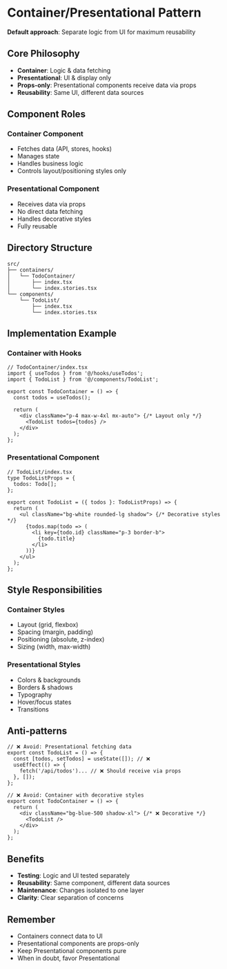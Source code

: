 # Container/Presentational Pattern

**Default approach**: Separate logic from UI for maximum reusability

## Core Philosophy
- **Container**: Logic & data fetching
- **Presentational**: UI & display only
- **Props-only**: Presentational components receive data via props
- **Reusability**: Same UI, different data sources

## Component Roles

### Container Component
- Fetches data (API, stores, hooks)
- Manages state
- Handles business logic
- Controls layout/positioning styles only

### Presentational Component  
- Receives data via props
- No direct data fetching
- Handles decorative styles
- Fully reusable

## Directory Structure
```
src/
├── containers/
│   └── TodoContainer/
│       ├── index.tsx
│       └── index.stories.tsx
└── components/
    └── TodoList/
        ├── index.tsx
        └── index.stories.tsx
```

## Implementation Example

### Container with Hooks
```tsx
// TodoContainer/index.tsx
import { useTodos } from '@/hooks/useTodos';
import { TodoList } from '@/components/TodoList';

export const TodoContainer = () => {
  const todos = useTodos();
  
  return (
    <div className="p-4 max-w-4xl mx-auto"> {/* Layout only */}
      <TodoList todos={todos} />
    </div>
  );
};
```

### Presentational Component
```tsx
// TodoList/index.tsx
type TodoListProps = {
  todos: Todo[];
};

export const TodoList = ({ todos }: TodoListProps) => {
  return (
    <ul className="bg-white rounded-lg shadow"> {/* Decorative styles */}
      {todos.map(todo => (
        <li key={todo.id} className="p-3 border-b">
          {todo.title}
        </li>
      ))}
    </ul>
  );
};
```

## Style Responsibilities

### Container Styles
- Layout (grid, flexbox)
- Spacing (margin, padding)
- Positioning (absolute, z-index)
- Sizing (width, max-width)

### Presentational Styles
- Colors & backgrounds
- Borders & shadows
- Typography
- Hover/focus states
- Transitions

## Anti-patterns
```tsx
// ❌ Avoid: Presentational fetching data
export const TodoList = () => {
  const [todos, setTodos] = useState([]); // ❌
  useEffect(() => {
    fetch('/api/todos')... // ❌ Should receive via props
  }, []);
};

// ❌ Avoid: Container with decorative styles
export const TodoContainer = () => {
  return (
    <div className="bg-blue-500 shadow-xl"> {/* ❌ Decorative */}
      <TodoList />
    </div>
  );
};
```

## Benefits
- **Testing**: Logic and UI tested separately
- **Reusability**: Same component, different data sources  
- **Maintenance**: Changes isolated to one layer
- **Clarity**: Clear separation of concerns

## Remember
- Containers connect data to UI
- Presentational components are props-only
- Keep Presentational components pure
- When in doubt, favor Presentational
